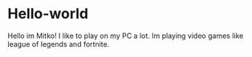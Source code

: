 # Hello-world

Hello im Mitko! I like to play on my PC a lot. Im playing video games like league of legends and fortnite.
